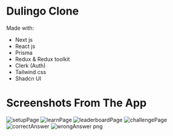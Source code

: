 # Dulingo Clone

Made with:
- Next js
- React js
- Prisma
- Redux & Redux toolkit
- Clerk (Auth)
- Tailwind css
- Shadcn UI


# Screenshots From The App

![setupPage](https://github.com/ahmedx33/duolingo-clone/assets/133010783/ae210ab6-31e8-4b61-8fa1-cde9de721573)
![learnPage](https://github.com/ahmedx33/duolingo-clone/assets/133010783/6c7e1696-22d5-44ca-896a-a9590a26a4b2)
![leaderboardPage](https://github.com/ahmedx33/duolingo-clone/assets/133010783/dc1638f9-8310-488c-8619-292823121373)
![challengePage](https://github.com/ahmedx33/duolingo-clone/assets/133010783/efea4179-3378-4320-a1ec-a9fe7a5d5052)
![correctAnswer](https://github.com/ahmedx33/duolingo-clone/assets/133010783/65dacc88-2073-4fda-a95e-53bf43900242)
![wrongAnswer png](https://github.com/ahmedx33/duolingo-clone/assets/133010783/9d12388d-f746-4b94-a50e-a0204eeeff5a)
